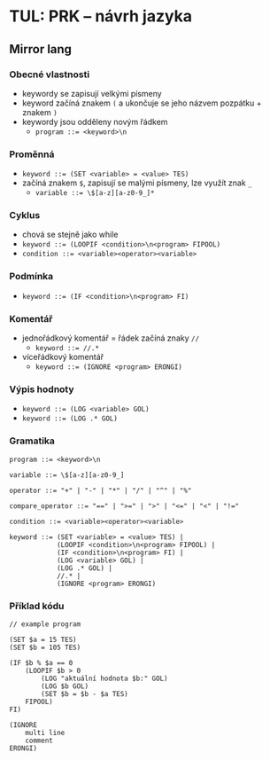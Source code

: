 # TUL: PRK –⁠⁠⁠⁠⁠⁠ návrh jazyka

## Mirror lang

### Obecné vlastnosti
- keywordy se zapisují velkými písmeny
- keyword začíná znakem `(` a ukončuje se jeho názvem pozpátku + znakem `)`
- keywordy jsou odděleny novým řádkem
    - `program ::= <keyword>\n`
      
### Proměnná
- `keyword ::= (SET <variable> = <value> TES)`
- začíná znakem `$`, zapisují se malými písmeny, lze využít znak `_`
    - `variable ::= \$[a-z][a-z0-9_]*`

### Cyklus
- chová se stejně jako while
- `keyword ::= (LOOPIF <condition>\n<program> FIPOOL)`
- `condition ::= <variable><operator><variable>`

### Podmínka
- `keyword ::= (IF <condition>\n<program> FI)`

### Komentář
- jednořádkový komentář = řádek začíná znaky `//`
    - `keyword ::= //.*`
- víceřádkový komentář
    - `keyword ::= (IGNORE <program> ERONGI)`

### Výpis hodnoty
- `keyword ::= (LOG <variable> GOL)`
- `keyword ::= (LOG .* GOL)`

### Gramatika

```ebnf
program ::= <keyword>\n

variable ::= \$[a-z][a-z0-9_]

operator ::= "+" | "-" | "*" | "/" | "^" | "%"

compare_operator ::= "==" | ">=" | ">" | "<=" | "<" | "!="

condition ::= <variable><operator><variable>

keyword ::= (SET <variable> = <value> TES) |
            (LOOPIF <condition>\n<program> FIPOOL) |
            (IF <condition>\n<program> FI) |
            (LOG <variable> GOL) |
            (LOG .* GOL) |
            //.* |
            (IGNORE <program> ERONGI)

```

### Příklad kódu

```
// example program

(SET $a = 15 TES)
(SET $b = 105 TES)

(IF $b % $a == 0 
    (LOOPIF $b > 0
        (LOG "aktuální hodnota $b:" GOL)
        (LOG $b GOL)
        (SET $b = $b - $a TES)
    FIPOOL)
FI)

(IGNORE 
    multi line
    comment
ERONGI)
```
